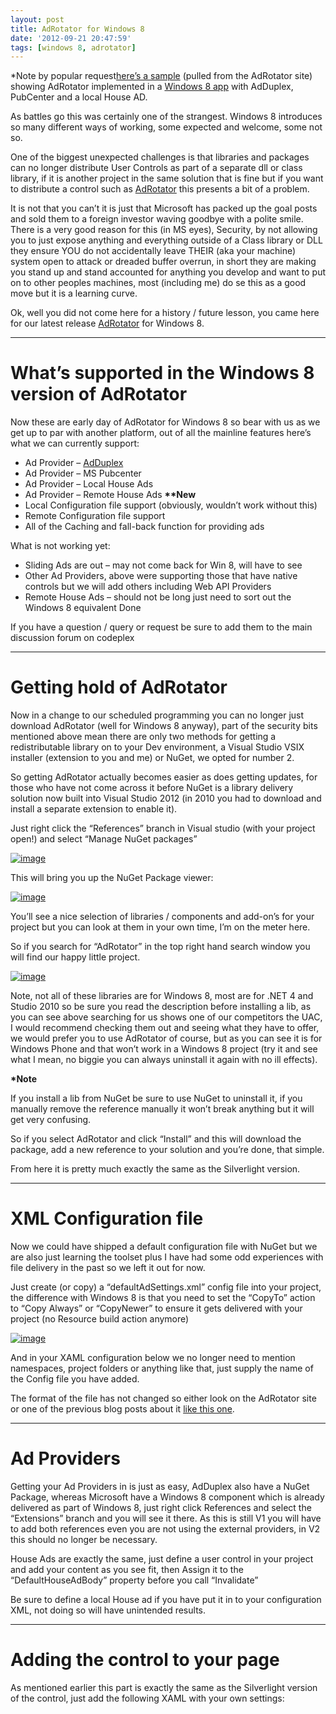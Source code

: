 ```yaml
---
layout: post
title: AdRotator for Windows 8
date: '2012-09-21 20:47:59'
tags: [windows 8, adrotator]
---
```


*Note by popular request[here’s a sample](http://bit.ly/PsETzK) (pulled from the AdRotator site) showing AdRotator implemented in a [Windows 8 app](http://bit.ly/PsETzK) with AdDuplex, PubCenter and a local House AD.

As battles go this was certainly one of the strangest.  Windows 8 introduces so many different ways of working, some expected and welcome, some not so.

One of the biggest unexpected challenges is that libraries and packages can no longer distribute User Controls as part of a separate dll or class library, if it is another project in the same solution that is fine but if you want to distribute a control such as [AdRotator](http://wp7adrotator.codeplex.com/) this presents a bit of a problem.

It is not that you can’t it is just that Microsoft has packed up the goal posts and sold them to a foreign investor waving goodbye with a polite smile.  There is a very good reason for this (in MS eyes), Security, by not allowing you to just expose anything and everything outside of a Class library or DLL they ensure YOU do not accidentally leave THEIR (aka your machine) system open to attack or dreaded buffer overrun, in short they are making you stand up and stand accounted for anything you develop and want to put on to other peoples machines, most (including me) do se this as a good move but it is a learning curve.

Ok, well you did not come here for a history / future lesson, you came here for our latest release [AdRotator](http://wp7adrotator.codeplex.com/) for Windows 8.

* * *

# What’s supported in the Windows 8 version of AdRotator

Now these are early day of AdRotator for Windows 8 so bear with us as we get up to par with another platform, out of all the mainline features here’s what we can currently support:

- Ad Provider – [AdDuplex](https://www.adduplex.com/)
- Ad Provider – MS Pubcenter
- Ad Provider – Local House Ads
- Ad Provider – Remote House Ads **\*\*New**
- Local Configuration file support (obviously, wouldn’t work without this)
- Remote Configuration file support
- All of the Caching and fall-back function for providing ads

What is not working yet:

- Sliding Ads are out – may not come back for Win 8, will have to see
- Other Ad Providers, above were supporting those that have native controls but we will add others including Web API Providers
- Remote House Ads – should not be long just need to sort out the Windows 8 equivalent Done

If you have a question / query or request be sure to add them to the main discussion forum on codeplex

* * *

# Getting hold of AdRotator

Now in a change to our scheduled programming you can no longer just download AdRotator (well for Windows 8 anyway), part of the security bits mentioned above mean there are only two methods for getting a redistributable library on to your Dev environment, a Visual Studio VSIX installer (extension to you and me) or NuGet, we opted for number 2.

So getting AdRotator actually becomes easier as does getting updates, for those who have not come across it before NuGet is a library delivery solution now built into Visual Studio 2012 (in 2010 you had to download and install a separate extension to enable it).

Just right click the “References” branch in Visual studio (with your project open!) and select “Manage NuGet packages”

[![image](/assets/img/wordpress/2012/09/image11.png "image")](/assets/img/wordpress/2012/09/image11.png)

This will bring you up the NuGet Package viewer:

[![image](/assets/img/wordpress/2012/09/image12.png "image")](/assets/img/wordpress/2012/09/image12.png)

You’ll see a nice selection of libraries / components and add-on’s for your project but you can look at them in your own time, I’m on the meter here.

So if you search for “AdRotator” in the top right hand search window you will find our happy little project.

[![image](/assets/img/wordpress/2012/09/image13.png "image")](/assets/img/wordpress/2012/09/image13.png)

Note, not all of these libraries are for Windows 8, most are for .NET 4 and Studio 2010 so be sure you read the description before installing a lib, as you can see above searching for us shows one of our competitors the UAC, I would recommend checking them out and seeing what they have to offer, we would prefer you to use AdRotator of course, but as you can see it is for Windows Phone and that won’t work in a Windows 8 project (try it and see what I mean, no biggie you can always uninstall it again with no ill effects).

**\*Note**

If you install a lib from NuGet be sure to use NuGet to uninstall it, if you manually remove the reference manually it won’t break anything but it will get very confusing.

So if you select AdRotator and click “Install” and this will download the package, add a new reference to your solution and you’re done, that simple.

From here it is pretty much exactly the same as the Silverlight version.

* * *

# XML Configuration file

Now we could have shipped a default configuration file with NuGet but we are also just learning the toolset plus I have had some odd experiences with file delivery in the past so we left it out for now.

Just create (or copy) a “defaultAdSettings.xml” config file into your project, the difference with Windows 8 is that you need to set the “CopyTo” action to “Copy Always” or “CopyNewer” to ensure it gets delivered with your project (no Resource build action anymore)

[![image](/assets/img/wordpress/2012/09/image14.png "image")](/assets/img/wordpress/2012/09/image14.png)

And in your XAML configuration below we no longer need to mention namespaces, project folders or anything like that, just supply the name of the Config file you have added.

The format of the file has not changed so either look on the AdRotator site or one of the previous blog posts about it [like this one](http://bit.ly/S5CD4T).

* * *

# Ad Providers

Getting your Ad Providers in is just as easy, AdDuplex also have a NuGet Package, whereas Microsoft have a Windows 8 component which is already delivered as part of Windows 8, just right click References and select the “Extensions” branch and you will see it there.  As this is still V1 you will have to add both references even you are not using the external providers, in V2 this should no longer be necessary.

House Ads are exactly the same, just define a user control in your project and add your content as you see fit, then Assign it to the “DefaultHouseAdBody” property before you call “Invalidate”

Be sure to define a local House ad if you have put it in to your configuration XML, not doing so will have unintended results.

* * *

# Adding the control to your page

As mentioned earlier this part is exactly the same as the Silverlight version of the control, just add the following XAML with your own settings:

    
    
        
    

